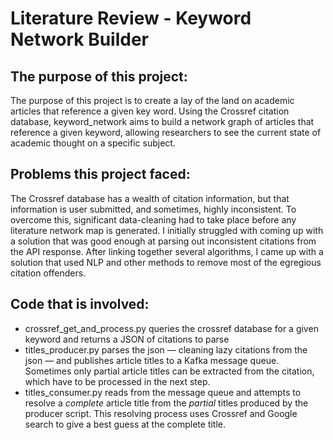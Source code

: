 # Literature Review - Keyword Network Builder

## The purpose of this project:

The purpose of this project is to create a lay of the land on academic articles that reference a given key word.
Using the Crossref citation database, keyword_network aims to build a network graph of articles that reference
a given keyword, allowing researchers to see the current state of academic thought on a specific subject.

## Problems this project faced:

The Crossref database has a wealth of citation information, but that information is user submitted, and sometimes, highly inconsistent. To overcome this, significant data-cleaning had to take place before any literature network map is generated. I initially struggled with coming up with a solution that was good enough at parsing out inconsistent citations from the API response. After linking together several algorithms, I came up with a solution that used NLP and other methods to remove most
of the egregious citation offenders.

## Code that is involved:

- crossref_get_and_process.py queries the crossref database for a given keyword and returns a JSON of citations to parse
- titles_producer.py parses the json — cleaning lazy citations from the json — and publishes article titles 
to a Kafka message queue. Sometimes only partial article titles can be extracted from the citation, which have to be processed 
in the next step.
- titles_consumer.py reads from the message queue and attempts to resolve a *complete* article title from 
the *partial* titles produced by the producer script. This resolving process uses Crossref and Google search to give a best guess
at the complete title.
